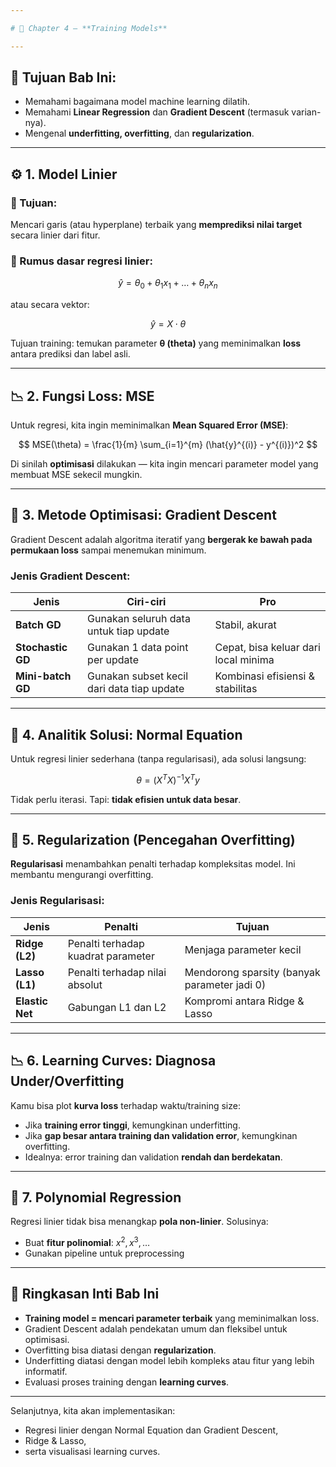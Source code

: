```yaml
---

# 📘 Chapter 4 – **Training Models**

---
```


## 🎯 Tujuan Bab Ini:

* Memahami bagaimana model machine learning dilatih.
* Memahami **Linear Regression** dan **Gradient Descent** (termasuk varian-nya).
* Mengenal **underfitting, overfitting**, dan **regularization**.

---

## ⚙️ 1. Model Linier

### 📌 Tujuan:

Mencari garis (atau hyperplane) terbaik yang **memprediksi nilai target** secara linier dari fitur.

### 🧮 Rumus dasar regresi linier:

$$
\hat{y} = \theta_0 + \theta_1 x_1 + \dots + \theta_n x_n
$$

atau secara vektor:

$$
\hat{y} = X \cdot \theta
$$

Tujuan training: temukan parameter **θ (theta)** yang meminimalkan **loss** antara prediksi dan label asli.

---

## 📉 2. Fungsi Loss: MSE

Untuk regresi, kita ingin meminimalkan **Mean Squared Error (MSE)**:

$$
MSE(\theta) = \frac{1}{m} \sum_{i=1}^{m} (\hat{y}^{(i)} - y^{(i)})^2
$$

Di sinilah **optimisasi** dilakukan — kita ingin mencari parameter model yang membuat MSE sekecil mungkin.

---

## 🔻 3. Metode Optimisasi: Gradient Descent

Gradient Descent adalah algoritma iteratif yang **bergerak ke bawah pada permukaan loss** sampai menemukan minimum.

### Jenis Gradient Descent:

| Jenis             | Ciri-ciri                                  | Pro                                  |
| ----------------- | ------------------------------------------ | ------------------------------------ |
| **Batch GD**      | Gunakan seluruh data untuk tiap update     | Stabil, akurat                       |
| **Stochastic GD** | Gunakan 1 data point per update            | Cepat, bisa keluar dari local minima |
| **Mini-batch GD** | Gunakan subset kecil dari data tiap update | Kombinasi efisiensi & stabilitas     |

---

## 🧠 4. Analitik Solusi: Normal Equation

Untuk regresi linier sederhana (tanpa regularisasi), ada solusi langsung:

$$
\theta = (X^T X)^{-1} X^T y
$$

Tidak perlu iterasi. Tapi: **tidak efisien untuk data besar**.

---

## 🧱 5. Regularization (Pencegahan Overfitting)

**Regularisasi** menambahkan penalti terhadap kompleksitas model. Ini membantu mengurangi overfitting.

### Jenis Regularisasi:

| Jenis           | Penalti                            | Tujuan                                       |
| --------------- | ---------------------------------- | -------------------------------------------- |
| **Ridge (L2)**  | Penalti terhadap kuadrat parameter | Menjaga parameter kecil                      |
| **Lasso (L1)**  | Penalti terhadap nilai absolut     | Mendorong sparsity (banyak parameter jadi 0) |
| **Elastic Net** | Gabungan L1 dan L2                 | Kompromi antara Ridge & Lasso                |

---

## 📉 6. Learning Curves: Diagnosa Under/Overfitting

Kamu bisa plot **kurva loss** terhadap waktu/training size:

* Jika **training error tinggi**, kemungkinan underfitting.
* Jika **gap besar antara training dan validation error**, kemungkinan overfitting.
* Idealnya: error training dan validation **rendah dan berdekatan**.

---

## 🧪 7. Polynomial Regression

Regresi linier tidak bisa menangkap **pola non-linier**. Solusinya:

* Buat **fitur polinomial**: $x^2, x^3, \ldots$
* Gunakan pipeline untuk preprocessing

---

## 📑 Ringkasan Inti Bab Ini

* **Training model = mencari parameter terbaik** yang meminimalkan loss.
* Gradient Descent adalah pendekatan umum dan fleksibel untuk optimisasi.
* Overfitting bisa diatasi dengan **regularization**.
* Underfitting diatasi dengan model lebih kompleks atau fitur yang lebih informatif.
* Evaluasi proses training dengan **learning curves**.

---

Selanjutnya, kita akan implementasikan:

* Regresi linier dengan Normal Equation dan Gradient Descent,
* Ridge & Lasso,
* serta visualisasi learning curves.